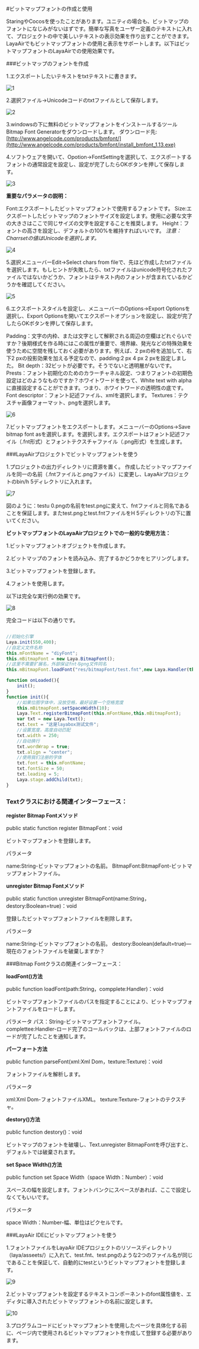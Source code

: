 #ビットマップフォントの作成と使用

StaringやCocosを使ったことがあります。ユニティの場合も、ビットマップのフォントになじみがないはずです。簡単な写真をユーザー定義のテキストに入れて、プロジェクトの中で美しいテキストの表示効果を作り出すことができます。LayaAirでもビットマップフォントの使用と表示をサポートします。以下はビットマップフォントのLayaAirでの使用効果です。

###ビットマップのフォントを作成

1.エクスポートしたいテキストをtxtテキストに書きます。

![1](img/1.png)<br/>

2.選択ファイル->Unicodeコードのtxtファイルとして保存します。

![2](img/2.png)<br/>

3.windowsの下に無料のビットマップフォントをインストールするツールBitmap Font Generatorをダウンロードします。
ダウンロード先:[http://www.angelcode.com/products/bmfont/](http://www.angelcode.com/products/bmfont/install_bmfont_1.13.exe)

4.ソフトウェアを開いて、Opotion->FontSettingを選択して、エクスポートするフォントの通常設定を設定し、設定が完了したらOKボタンを押して保存します。

![3](img/3.png)</br>


**重要なパラメータの説明：**

Font:エクスポートしたビットマップフォントで使用するフォントです。
Size:エクスポートしたビットマップのフォントサイズを設定します。使用に必要な文字の大きさはここで同じサイズの文字を設定することを推奨します。
Height：フォントの高さを設定し、デフォルトの100%を維持すればいいです。
 *注意：Charrsetの値はUnicodeを選択します。*

![4](img/4.png)<br/>

5.選択メニューバーEdit->Select chars from fileで、先ほど作成したtxtファイルを選択します。もしヒントが失敗したら、txtファイルはunicode符号化されたファイルではないかどうか、フォントはテキスト内のフォントが含まれているかどうかを確認してください。

![5](img/5.png)<br/>

6.エクスポートスタイルを設定し、メニューバーのOptions->Export Optionsを選択し、Export Optionsを開いてエクスポートオプションを設定し、設定が完了したらOKボタンを押して保存します。

Padding：文字の内枠、または文字として解釈される周辺の空欄はどれぐらいですか？後期様式を作る時にはこの属性が重要で、境界線、発光などの特殊効果を使うために空間を残しておく必要があります。例えば、2 pxの枠を追加して、右下2 pxの投影効果を加える予定なので、padding:2 px 4 px 2 pxを設定しました。
Bit depth：32ビットが必要です。そうでないと透明層がないです。
Prests：フォント初期化のためのカラーチャネル設定、つまりフォントの初期色設定はどのようなものですか？ホワイトワードを使って、White text with alphaに直接設定することができます。つまり、ホワイトワードの透明性の底です。
Font descriptor：フォント記述ファイル、xmlを選択します。
Textures：テクスチャ画像フォーマット、pngを選択します。

![6](img/6.png)<br/>

7.ビットマップフォントをエクスポートします。メニューバーのOptions->Save bitmap font asを選択します。を選択します。エクスポートはフォント記述ファイル（.fnt形式）とフォントテクスチャファイル（.png形式）を生成します。



###LayaAirプロジェクトでビットマップフォントを使う

1.プロジェクトの出力ディレクトリに資源を置く。
作成したビットマップファイルを同一の名前（.fntファイルと.pngファイル）に変更し、LayaAirプロジェクトのbin/h 5ディレクトリに入れます。

![7](img/7.png)<br/>

図のように：testu 0.pngの名前をtest.pngに変えて、fntファイルと同名であることを保証します。またtest.pngとtest.fntファイルをH 5ディレクトリの下に置いてください。

**ビットマップフォントのLayaAirプロジェクトでの一般的な使用方法：**

1.ビットマップフォントオブジェクトを作成します。

2.ビットマップのフォントを読み込み、完了するかどうかをヒアリングします。

3.ビットマップフォントを登録します。

4.フォントを使用します。

以下は完全な実行例の効果です。

![8](img/8.png)<br/>

完全コードは以下の通りです。


```typescript

//初始化引擎
Laya.init(550,400);
//自定义文件名称
this.mFontName = "diyFont";
this.mBitmapFont = new Laya.BitmapFont();
//这里不需要扩展名，外部保证fnt与png文件同名
this.mBitmapFont.loadFont("res/bitmapFont/test.fnt",new Laya.Handler(this,onLoaded));

function onLoaded(){
    init();
}
function init(){
    //如果位图字体中，没放空格，最好设置一个空格宽度
    this.mBitmapFont.setSpaceWidth(10);
    Laya.Text.registerBitmapFont(this.mFontName,this.mBitmapFont);
    var txt = new Laya.Text();
    txt.text = "这是layabox测试文件";
    //设置宽度，高度自动匹配
    txt.width = 250;
    //自动换行
    txt.wordWrap = true;
    txt.align = "center";
    //使用我们注册的字体
    txt.font = this.mFontName;
    txt.fontSize = 50;
    txt.leading = 5;
    Laya.stage.addChild(txt);
}
```


### **Textクラスにおける関連インターフェース：**

**register Bitmap Fontメソッド**

public static function register BitmapFont：void

ビットマップフォントを登録します。

パラメータ

name:String-ビットマップフォントの名前。
BitmapFont:BitmapFont-ビットマップフォントファイル。

**unregister Bitmap Fontメソッド**

public static function unregister BitmapFont(name:String，destory:Boolean=true)：void

登録したビットマップフォントファイルを削除します。

パラメータ

name:String-ビットマップフォントの名前。
destory:Boolean(default=true)—現在のフォントファイルを破棄しますか？

###Bitmap Fontクラスの関連インターフェース：

**loadFont()方法**

public function loadFont(path:String，compplete:Handler)：void

ビットマップフォントファイルのパスを指定することにより、ビットマップフォントファイルをロードします。

パラメータ
パス：String-ビットマップフォントファイル。
complettee:Handler-ロード完了のコールバックは、上部フォントファイルのロードが完了したことを通知します。

**パーフォート方法**

public function parseFont(xml:Xml Dom，texture:Texture)：void

フォントファイルを解析します。

パラメータ

xml:Xml Dom-フォントファイルXML。
texture:Texture-フォントのテクスチャ。

**destory()方法**

public function destory()：void

ビットマップのフォントを破壊し、Text.unregister BitmapFontを呼び出すと、デフォルトでは破棄されます。

**set Space Width()方法**

public function set Space Width（space Width：Number）：void

スペースの幅を設定します。フォントバンクにスペースがあれば、ここで設定しなくてもいいです。

パラメータ

space Width：Number-幅、単位はピクセルです。



###LayaAir IDEにビットマップフォントを使う

1.フォントファイルをLayaAir IDEプロジェクトのリソースディレクトリ（laya/asseets/）に入れて、test.fnt、test.pngのような2つのファイル名が同じであることを保証して、自動的にtestというビットマップフォントを登録します。

![9](img/9.png)<br/>

2.ビットマップフォントを設定するテキストコンポーネントのfont属性値を、エディタに導入されたビットマップフォントの名前に設定します。

![10](img/10.png)<br/>

3.プログラムコードにビットマップフォントを使用したページを具体化する前に、ページ内で使用されるビットマップフォントを作成して登録する必要があります。